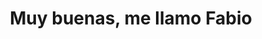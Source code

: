 <div style="text-align: center;">
  <h1>Muy buenas, me llamo Fabio</h1>
</div>
<!---
FabioMacedoV/FabioMacedoV is a ✨ special ✨ repository because its `README.md` (this file) appears on your GitHub profile.
You can click the Preview link to take a look at your changes.
--->
